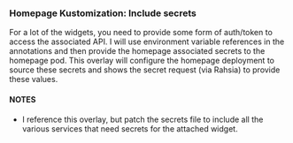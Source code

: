 ### Homepage Kustomization: Include secrets

For a lot of the widgets, you need to provide some form of auth/token to access the
associated API.  I will use environment variable references in the annotations and
then provide the homepage associated secrets to the homepage pod.  This overlay will
configure the homepage deployment to source these secrets and shows the secret 
request (via Rahsia) to provide these values.

#### NOTES

- I reference this overlay, but patch the secrets file to include all the various
  services that need secrets for the attached widget.
